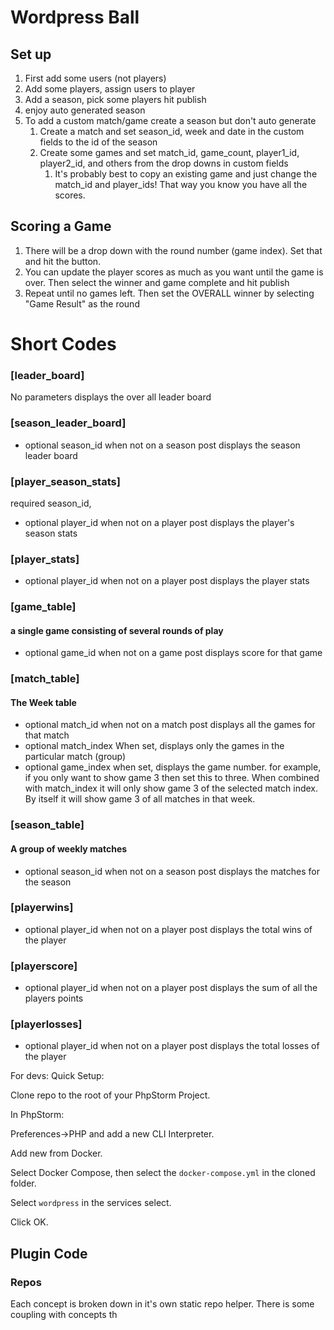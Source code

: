 
# Wordpress Ball

## Set up

1. First add some users (not players)
2. Add some players, assign users to player
3. Add a season, pick some players hit publish
4. enjoy auto generated season
5. To add a custom match/game create a season but don't auto generate
   1. Create a match and set season_id, week and date in the custom fields to the id of the season
   2. Create some games and set match_id, game_count, player1_id, player2_id, and others from the drop downs in custom fields
      1. It's probably best to copy an existing game and just change the match_id and player_ids! That way you know you have all the scores.

## Scoring a Game
   1. There will be a drop down with the round number (game index). Set that and hit the button.
   2. You can update the player scores as much as you want until the game is over. Then select the winner and game complete and hit publish
   3. Repeat until no games left. Then set the OVERALL winner by selecting "Game Result" as the round 
# Short Codes
### [leader_board]
No parameters displays the over all leader board


### [season_leader_board] 
* optional season_id when not on a season post displays the season leader board

### [player_season_stats]
required season_id, 
* optional player_id when not on a player post displays the player's season stats

### [player_stats]
* optional player_id when not on a player post displays the player stats

### [game_table]
#### a single game consisting of several rounds of play
* optional game_id when not on a game post displays score for that game

### [match_table]
#### The Week table
* optional match_id when not on a match post displays all the games for that match
* optional match_index  When set, displays only the games in the particular match (group)
* optional game_index when set, displays the game number. for example, if you only want to show  game 3 then set this to three. When combined with match_index it will only show game 3 of the selected
match index. By itself it will show game 3 of all matches in that week. 

### [season_table]
#### A group of weekly matches
* optional season_id when not on a season post displays the matches for the season

### [playerwins]
* optional player_id when not on a player post displays the total wins of the player

### [playerscore]
* optional player_id when not on a player post displays the sum of all the players points

### [playerlosses]
* optional player_id when not on a player post displays the total losses of the player

For devs:
Quick Setup:

Clone repo to the root of your PhpStorm Project.

In PhpStorm:

Preferences->PHP and add a new CLI Interpreter.

Add new from Docker.

Select Docker Compose, then select the `docker-compose.yml` in the cloned folder.

Select `wordpress` in the services select.

Click OK.

## Plugin Code

### Repos

Each concept is broken down in it's own static repo helper.
There is some coupling with concepts th

